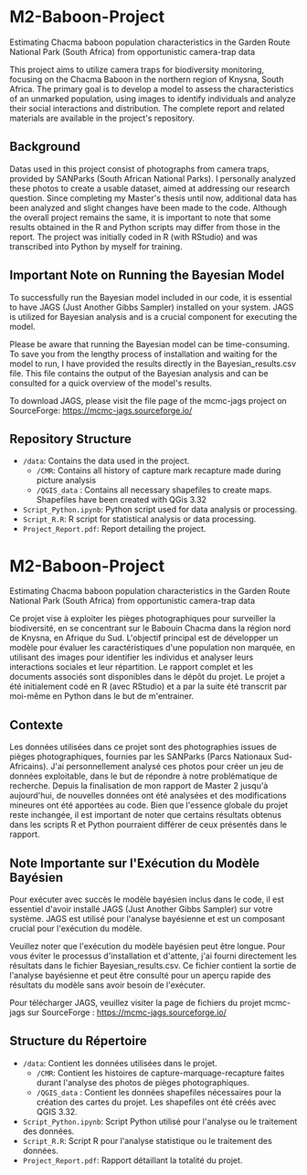 # M2-Baboon-Project
Estimating Chacma baboon population characteristics in the Garden Route National Park (South Africa) from opportunistic camera-trap data

This project aims to utilize camera traps for biodiversity monitoring, focusing on the Chacma Baboon in the northern region of Knysna, South Africa. The primary goal is to develop a model to assess the characteristics of an unmarked population, using images to identify individuals and analyze their social interactions and distribution.
The complete report and related materials are available in the project's repository.

## Background
Datas used in this project consist of photographs from camera traps, provided by SANParks (South African National Parks). I personally analyzed these photos to create a usable dataset, aimed at addressing our research question.
Since completing my Master's thesis until now, additional data has been analyzed and slight changes have been made to the code. Although the overall project remains the same, it is important to note that some results obtained in the R and Python scripts may differ from those in the report. The project was initially coded in R (with RStudio) and was transcribed into Python by myself for training.

## Important Note on Running the Bayesian Model

To successfully run the Bayesian model included in our code, it is essential to have JAGS (Just Another Gibbs Sampler) installed on your system. JAGS is utilized for Bayesian analysis and is a crucial component for executing the model.

Please be aware that running the Bayesian model can be time-consuming. To save you from the lengthy process of installation and waiting for the model to run, I have provided the results directly in the Bayesian_results.csv file. This file contains the output of the Bayesian analysis and can be consulted for a quick overview of the model's results.

To download JAGS, please visit the file page of the mcmc-jags project on SourceForge: https://mcmc-jags.sourceforge.io/

## Repository Structure

- `/data`: Contains the data used in the project.
  - `/CMR`: Contains all history of capture mark recapture made during picture analysis
  - `/QGIS_data` : Contains all necessary shapefiles to create maps. Shapefiles have been created with QGis 3.32
- `Script_Python.ipynb`: Python script used for data analysis or processing.
- `Script_R.R`: R script for statistical analysis or data processing.
- `Project_Report.pdf`: Report detailing the project.

# M2-Baboon-Project
Estimating Chacma baboon population characteristics in the Garden Route National Park (South Africa) from opportunistic camera-trap data

Ce projet vise à exploiter les pièges photographiques pour surveiller la biodiversité, en se concentrant sur le Babouin Chacma dans la région nord de Knysna, en Afrique du Sud. L'objectif principal est de développer un modèle pour évaluer les caractéristiques d'une population non marquée, en utilisant des images pour identifier les individus et analyser leurs interactions sociales et leur répartition. 
Le rapport complet et les documents associés sont disponibles dans le dépôt du projet. Le projet a été initialement codé en R (avec RStudio) et a par la suite été transcrit par moi-même en Python dans le but de m'entrainer.

## Contexte

Les données utilisées dans ce projet sont des photographies issues de pièges photographiques, fournies par les SANParks (Parcs Nationaux Sud-Africains). J'ai personnellement analysé ces photos pour créer un jeu de données exploitable, dans le but de répondre à notre problématique de recherche.
Depuis la finalisation de mon rapport de Master 2 jusqu'à aujourd'hui, de nouvelles données ont été analysées et des modifications mineures ont été apportées au code. Bien que l'essence globale du projet reste inchangée, il est important de noter que certains résultats obtenus dans les scripts R et Python pourraient différer de ceux présentés dans le rapport. 

## Note Importante sur l'Exécution du Modèle Bayésien

Pour exécuter avec succès le modèle bayésien inclus dans le code, il est essentiel d'avoir installé JAGS (Just Another Gibbs Sampler) sur votre système. JAGS est utilisé pour l'analyse bayésienne et est un composant crucial pour l'exécution du modèle.

Veuillez noter que l'exécution du modèle bayésien peut être longue. Pour vous éviter le processus d'installation et d'attente, j'ai fourni directement les résultats dans le fichier Bayesian_results.csv. Ce fichier contient la sortie de l'analyse bayésienne et peut être consulté pour un aperçu rapide des résultats du modèle sans avoir besoin de l'exécuter.

Pour télécharger JAGS, veuillez visiter la page de fichiers du projet mcmc-jags sur SourceForge : https://mcmc-jags.sourceforge.io/

## Structure du Répertoire

- `/data`: Contient les données utilisées dans le projet.
  - `/CMR`: Contient les histoires de capture-marquage-recapture faites durant l'analyse des photos de pièges photographiques.
  - `/QGIS_data` : Contient les données shapefiles nécessaires pour la création des cartes du projet. Les shapefiles ont été créés avec QGIS 3.32.
- `Script_Python.ipynb`: Script Python utilisé pour l'analyse ou le traitement des données.
- `Script_R.R`: Script R pour l'analyse statistique ou le traitement des données.
- `Project_Report.pdf`: Rapport détaillant la totalité du projet.
